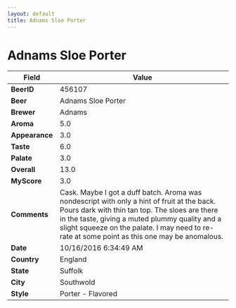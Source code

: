 ```yaml
---
layout: default
title: Adnams Sloe Porter
---
```


# Adnams Sloe Porter

| Field         | Value     |
|---------------|-----------|
| **BeerID** | 456107 |
| **Beer** | Adnams Sloe Porter |
| **Brewer** | Adnams |
| **Aroma** | 5.0 |
| **Appearance** | 3.0 |
| **Taste** | 6.0 |
| **Palate** | 3.0 |
| **Overall** | 13.0 |
| **MyScore** | 3.0 |
| **Comments** | Cask. Maybe I got a duff batch. Aroma was nondescript with only a hint of fruit at the back. Pours dark with thin tan top. The sloes are there in the taste, giving a muted plummy quality and a slight squeeze on the palate. I may need to re-rate at some point as this one may be anomalous. |
| **Date** | 10/16/2016 6:34:49 AM |
| **Country** | England |
| **State** | Suffolk |
| **City** | Southwold |
| **Style** | Porter - Flavored |
